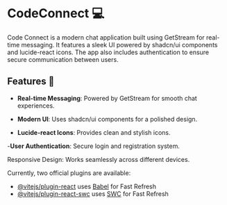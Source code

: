 # CodeConnect 💻

Code Connect is a modern chat application built using GetStream for real-time messaging. It features a sleek UI powered by shadcn/ui components and lucide-react icons. The app also includes authentication to ensure secure communication between users.


## Features 🚀

 - **Real-time Messaging**: Powered by GetStream for smooth chat experiences.

 - **Modern UI**: Uses shadcn/ui components for a polished design.

 - **Lucide-react Icons**: Provides clean and stylish icons.

 -**User Authentication**: Secure login and registration system.

Responsive Design: Works seamlessly across different devices.

Currently, two official plugins are available:

- [@vitejs/plugin-react](https://github.com/vitejs/vite-plugin-react/blob/main/packages/plugin-react/README.md) uses [Babel](https://babeljs.io/) for Fast Refresh
- [@vitejs/plugin-react-swc](https://github.com/vitejs/vite-plugin-react-swc) uses [SWC](https://swc.rs/) for Fast Refresh
